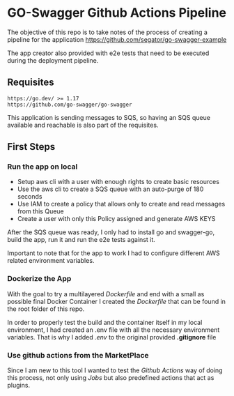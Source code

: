 # GO-Swagger Github Actions Pipeline
The objective of this repo is to take notes of the process of creating a pipeline for the application https://github.com/segator/go-swagger-example

The app creator also provided with e2e tests that need to be executed during the deployment pipeline.

## Requisites


    https://go.dev/ >= 1.17
    https://github.com/go-swagger/go-swagger

This application is sending messages to SQS, so having an SQS queue available and reachable is also part of the requisites.

## First Steps

### Run the app on local

 * Setup aws cli with a user with enough rights to create basic resources
* Use the aws cli to create a SQS queue with an auto-purge of 180 seconds
* Use IAM to create a policy that allows only to create and read messages from this Queue
* Create a user with only this Policy assigned and generate AWS KEYS

After the SQS queue was ready, I only had to install go and swagger-go, build the app, run it and run the e2e tests against it.

Important to note that for the app to work I had to configure different AWS related environment variables.

### Dockerize the App

With the goal to try a multilayered *Dockerfile* and end with a small as possible final Docker Container I created the *Dockerfile* that can be found in the root folder of this repo.

In order to properly test the build and the container itself in my local environment, I had created an .env file with all the necessary environment variables. That is why I added *.env* to the original provided **.gitignore** file

### Use github actions from the MarketPlace

Since I am new to this tool I wanted to test the *Github Actions* way of doing this process, not only using *Jobs* but also predefined actions that act as plugins.
